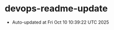 # devops-readme-update
<!--START_SECTION:activity-->
- Auto-updated at Fri Oct 10 10:39:22 UTC 2025
<!--END_SECTION:activity-->
